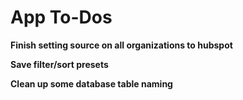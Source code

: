 # App To-Dos

**Finish setting source on all organizations to hubspot**

**Save filter/sort presets**

**Clean up some database table naming**
